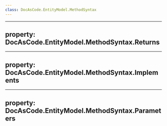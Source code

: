 ```yaml
---
class: DocAsCode.EntityModel.MethodSyntax
---
```


---
property: DocAsCode.EntityModel.MethodSyntax.Returns
---

---
property: DocAsCode.EntityModel.MethodSyntax.Implements
---

---
property: DocAsCode.EntityModel.MethodSyntax.Parameters
---

